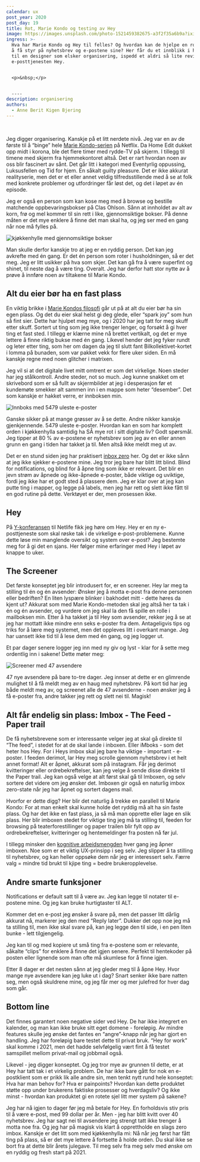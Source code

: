 ```yaml
---
calendar: ux
post_year: 2020
post_day: 19
title: Rot, Marie Kondo og testing av Hey
image: https://images.unsplash.com/photo-1521459382675-a3f2f35a6b9a?ixid=MXwxMjA3fDB8MHxwaG90by1wYWdlfHx8fGVufDB8fHw%3D&ixlib=rb-1.2.1&auto=format&fit=crop&w=1575&q=80
ingress: >-
  Hva har Marie Kondo og Hey til felles? Og hvordan kan de hjelpe en rotete sjel
  å få styr på nyhetsbrev og e-postene sine? Her får du et innblikk i hverdagen
  til en designer som elsker organisering, ispedd et aldri så lite review av
  e-posttjenesten Hey.


  <p>&nbsp;</p>


  ----
description: organisering
authors:
  - Anne Berit Kigen Bjering
---
```

<p>&nbsp;</p>

Jeg digger organisering. Kanskje på et litt nerdete nivå. Jeg var en av de første til å “binge” hele [Marie Kondo-serien](https://www.youtube.com/watch?v=WvyeapVBLWY&feature=emb_logo&ab_channel=Netflix) på Netflix. Da Home Edit dukket opp midt i korona, ble det flere timer med rydde-TV på skjerm. I tillegg til timene med skjerm fra hjemmekontoret altså. Det er rart hvordan noen av oss blir fascinert av sånt. Det går litt i kategori med Eventyrlig oppussing, Luksusfellen og Tid for hjem. En såkalt guilty pleasure. Det er ikke akkurat realityserie, men det er et eller annet veldig tilfredsstillende med å se at folk med konkrete problemer og utfordringer får løst det, og det i løpet av én episode.

Jeg er også en person som kan kose meg med å browse og bestille matchende oppbevaringsbokser på Clas Ohlson. Sånn at innholdet av alt av korn, frø og mel kommer til sin rett i like, gjennomsiktige bokser. På denne måten er det mye enklere å finne det man skal ha, og jeg ser med en gang når noe må fylles på. 

![kjøkkenhylle med gjennomsiktige bokser](https://i.ibb.co/Brn5c8V/IMG-5836.jpg)

Man skulle derfor kanskje tro at jeg er en ryddig person. Det kan jeg avkrefte med én gang. Er det én person som roter i husholdningen, så er det meg. Jeg er litt usikker på hva som skjer. Det kan gå fra å være superfint og shinet, til neste dag å være ting. Overalt. Jeg har derfor hatt stor nytte av å prøve å innføre noen av tiltakene til Marie Kondo.

## Alt du eier bør ha en fast plass

En viktig brikke i [Marie Kondos filosofi](https://konmari.com/how-to-eliminate-clutter/) går ut på at alt du eier bør ha sin egen plass. Og det du eier skal helst gi deg glede, eller “spark joy” som hun så fint sier. Dette har hjulpet meg mye, og i 2020 har jeg tatt for meg skuff etter skuff. Sortert ut ting som jeg ikke trenger lenger, og forsøkt å gi hver ting et fast sted. I tillegg er klærne mine nå brettet vertikalt, og det er mye lettere å finne riktig bukse med én gang. Likevel hender det jeg fyker rundt og leter etter ting, som her om dagen da jeg til slutt fant Bilkollektivet-kortet i lomma på bunaden, som var pakket vekk for flere uker siden. En må kanskje regne med noen glitcher i matrixen. 

Jeg vil si at det digitale livet mitt omtrent er som det virkelige. Noen steder har jeg stålkontroll. Andre steder, not so much. Jeg kunne snakket om et skrivebord som er så fullt av skjermbilder at jeg i desperasjon før et kundemøte smekker alt sammen inn i en mappe som heter “desember”. Det som kanskje er hakket verre, er innboksen min.

![Innboks med 5479 uleste e-poster](https://i.ibb.co/Svr44LM/gmail.png) 

Ganske sikker på at mange grøsser av å se dette. Andre nikker kanskje gjenkjennende. 5479 uleste e-poster. Hvordan kan en som har komplett orden i kjøkkenhylla samtidig ha SÅ mye rot i sitt digitale liv? Godt spørsmål. Jeg tipper at 80 % av e-postene er nyhetsbrev som jeg av en eller annen grunn en gang i tiden har takket ja til. Men altså ikke meldt meg ut av. 

Det er en stund siden jeg har praktisert [inbox zero](https://medium.com/@nicoespeon/manage-your-e-mails-with-the-inbox-zero-method-655c501904d0) her. Og det er ikke sånn at jeg ikke sjekker e-postene mine. Jeg tror jeg bare har blitt litt blind. Blind for notifications, og blind for å åpne ting som ikke er relevant. Det blir en jevn strøm av åpnede og ikke-åpnede e-poster, både viktige og uviktige, fordi jeg ikke har et godt sted å plassere dem. Jeg er klar over at jeg kan putte ting i mapper, og legge på labels, men jeg har rett og slett ikke fått til en god rutine på dette. Verktøyet er der, men prosessen ikke. 

## Hey

På [Y-konferansen](https://www.y-oslo.com/) til Netlife fikk jeg høre om Hey. Hey er en ny e-posttjeneste som skal røske tak i de virkelige e-post-problemene. Kunne dette løse min manglende oversikt og system over e-post? Jeg bestemte meg for å gi det en sjans. Her følger mine erfaringer med Hey i løpet av knappe to uker. 

## The Screener

Det første konseptet jeg blir introdusert for, er en screener. Hey lar meg ta stilling til én og én avsender: Ønsker jeg å motta e-post fra denne personen eller bedriften? En liten lyspære blinker i bakhodet mitt - dette høres da kjent ut? Akkurat som med Marie Kondo-metoden skal jeg altså her ta tak i én og én avsender, og vurdere om jeg skal la den få spille en rolle i mailboksen min. Etter å ha takket ja til Hey som avsender, rekker jeg å se at jeg har mottatt ikke mindre enn seks e-poster fra dem. Antageligvis tips og triks for å lære meg systemet, men det oppleves litt i overkant mange. Jeg har uansett ikke tid til å lese dem med én gang, og jeg logger ut.

Et par dager senere logger jeg inn med ny giv og lyst - klar for å sette meg ordentlig inn i sakene! Dette møter meg:

![Screener med 47 avsendere](https://i.ibb.co/hsmB0Fs/8-dager-igjen.png)

47 nye avsendere på bare to-tre dager. Jeg innser at dette er en glimrende mulighet til å få meldt meg av en haug med nyhetsbrev. På kort tid har jeg både meldt meg av, og screenet alle de 47 avsenderne - noen ønsker jeg å få e-poster fra, andre takker jeg rett og slett nei til. Magisk!

## Alt får endelig sin plass: Imbox - The Feed - Paper trail

De få nyhetsbrevene som er interessante velger jeg at skal gå direkte til “The feed”, i stedet for at de skal lande i inboxen. Eller iMboks - som det heter hos Hey. For i Heys imbox skal jeg bare ha viktige - important - e-poster. I feeden derimot, lar Hey meg scrolle gjennom nyhetsbrev i et helt annet format! Alt er åpnet, akkurat som på instagram. Får jeg derimot kvitteringer eller ordrebekreftelser, kan jeg velge å sende disse direkte til the Paper trail. Jeg kan også velge at alt først skal gå til Imboxen, og selv sortere det videre om jeg ønsker det. Imboxen gir også en naturlig imbox zero-state når jeg har åpnet og sortert dagens mail.

Hvorfor er dette digg? Her blir det naturlig å trekke en parallell til Marie Kondo: For at man enkelt skal kunne holde det ryddig må alt ha sin faste plass. Og har det ikke en fast plass, ja så må man opprette eller lage en slik plass. Her blir imboxen stedet for viktige ting jeg må ta stilling til, feeden for browsing på teaterforestillinger og paper trailen blir fylt opp av ordrebekreftelser, kvitteringer og hentemeldinger fra posten nå før jul.

I tillegg minsker den [kognitive arbeidsmengden](https://medium.com/design-signals/cognitive-psychology-in-ux-minimising-the-cognitive-load-d97ad8e3115b) hver gang jeg åpner imboxen. Noe som er et viktig UX-prinsipp i seg selv. Jeg slipper å ta stilling til nyhetsbrev, og kan heller oppsøke dem når jeg er interessert selv. Færre valg = mindre tid brukt til kjipe ting = bedre brukeropplevelse.

## Andre smarte funksjoner

Notifications er default satt til å være av. Jeg kan legge til notater til e-postene mine. Og jeg kan bruke hurtigtaster til ALT.

Kommer det en e-post jeg ønsker å svare på, men det passer litt dårlig akkurat nå, markerer jeg den med “Reply later”. Dukker det opp noe jeg må ta stilling til, men ikke skal svare på, kan jeg legge den til side, i en pen liten bunke - lett tilgjengelig.

Jeg kan til og med kopiere ut små ting fra e-postene som er relevante, såkalte “clips” for enklere å finne det igjen senere. Perfekt til hentekoder på posten eller lignende som man ofte må skumlese for å finne igjen.

Etter 8 dager er det nesten sånn at jeg gleder meg til å åpne Hey. Hvor mange nye avsendere kan jeg luke ut i dag? Snart senker ikke bare natten seg, men også skuldrene mine, og jeg får mer og mer julefred for hver dag som går.

## Bottom line

Det finnes garantert noen negative sider ved Hey. De har ikke integrert en kalender, og man kan ikke bruke sitt eget domene - foreløpig. Av mindre features skulle jeg ønske det fantes en “angre”-knapp når jeg har gjort en handling. Jeg har foreløpig bare testet dette til privat bruk. “Hey for work” skal komme i 2021, men det hadde selvfølgelig vært fint å få testet samspillet mellom privat-mail og jobbmail også.

Likevel - jeg digger konseptet. Og jeg tror mye av grunnen til dette, er at Hey har tatt tak i et virkelig problem. De har ikke bare gått for nok en e-postklient som er prikk lik alle andre sin, men tenkt nytt rund hele konseptet: Hva har man behov for? Hva er painpoints? Hvordan kan dette produktet støtte opp under brukerens faktiske prosesser og hverdagsliv? Og ikke minst - hvordan kan produktet gi en rotete sjel litt mer system på sakene?

Jeg har nå igjen to dager før jeg må betale for Hey. En forholdsvis stiv pris til å være e-post, med 99 dollar per år. Men - jeg har blitt kvitt over 40 nyhetsbrev. Jeg har sagt nei til avsendere jeg strengt tatt ikke trenger å motta noe fra. Og jeg har på magisk vis klart å opprettholde en slags zero imbox. Kanskje er det litt som med kjøkkenhylla mi: Nå når jeg først har fått ting på plass, så er det mye lettere å fortsette å holde orden. Du skal ikke se bort fra at dette blir årets julegave. Til meg selv fra meg selv med ønske om en ryddig og fresh start på 2021.

